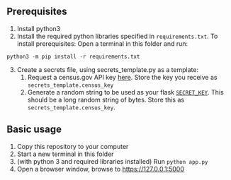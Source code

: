 ## Prerequisites
1. Install python3
2. Install the required python libraries specified in `requirements.txt`. To install prerequisites: Open a terminal in this folder and run:
```
python3 -m pip install -r requirements.txt
```
3. Create a secrets file, using secrets_template.py as a template:
   1. Request a census.gov API key [here](https://duckduckgo.com/?t=canonical&q=census.gov+api+key&ia=web). Store the key you receive as `secrets_template.census_key`
   2. Generate a random string to be used as your flask [`SECRET_KEY`](https://flask.palletsprojects.com/en/1.1.x/config/#SECRET_KEY). This should be a long random string of bytes. Store this as `secrets_template.census_key`.
## Basic usage
1. Copy this repository to your computer
2. Start a new terminal in this folder
3. (with python 3 and required libraries installed) Run `python app.py`
4. Open a browser window, browse to https://127.0.0.1:5000